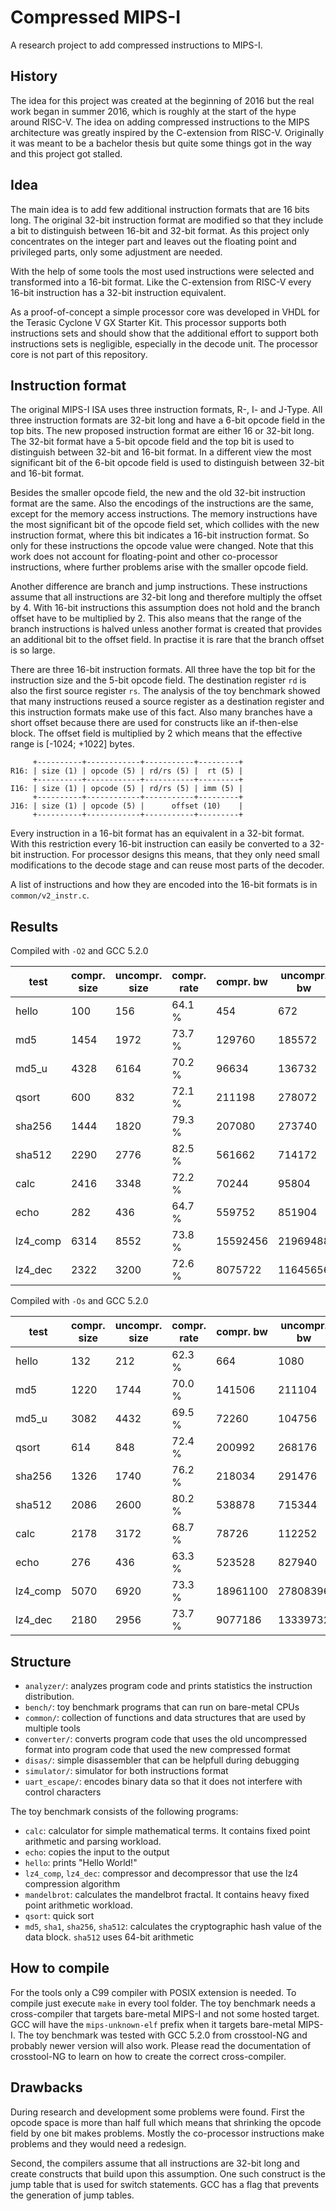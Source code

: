 # Compressed MIPS-I
A research project to add compressed instructions to MIPS-I.

## History
The idea for this project was created at the beginning of 2016 but the real work
began in summer 2016, which is roughly at the start of the hype around 
RISC-V. The idea on adding compressed instructions to the MIPS architecture was 
greatly inspired by the C-extension from RISC-V. Originally it was meant to be a 
bachelor thesis but quite some things got in the way and this project got 
stalled. 

## Idea
The main idea is to add few additional instruction formats that are 16 bits long.
The original 32-bit instruction format are modified so that they include a bit
to distinguish between 16-bit and 32-bit format. As this project only concentrates
on the integer part and leaves out the floating point and privileged parts,
only some adjustment are needed.

With the help of some tools the most used instructions were selected and
transformed into a 16-bit format. Like the C-extension from RISC-V every 16-bit
instruction has a 32-bit instruction equivalent.

As a proof-of-concept a simple processor core was developed in VHDL for the
Terasic Cyclone V GX Starter Kit. This processor supports both instructions sets
and should show that the additional
effort to support both instructions sets is negligible, especially in the
decode unit. The processor core is not part of this repository. 

## Instruction format
The original MIPS-I ISA uses three instruction formats, R-, I- and J-Type.
All three instruction formats are 32-bit long and have a 6-bit opcode field in 
the top bits. The new proposed instruction format are either 16 or 32-bit long.
The 32-bit format have a 5-bit opcode field and the top bit is used to distinguish
between 32-bit and 16-bit format. In a different view the most significant bit 
of the 6-bit opcode field is used to distinguish between 32-bit and 16-bit format.

Besides the smaller opcode field, the new and the old 32-bit instruction format
are the same. Also the encodings of the instructions are the same, except for
the memory access instructions. The memory instructions have the most significant
bit of the opcode field set, which collides with the new instruction format, where
this bit indicates a 16-bit instruction format. So only for these instructions
the opcode value were changed. Note that this work does not account for floating-point
and other co-processor instructions, where further problems arise with the smaller
opcode field. 

Another difference are branch and jump instructions. These
instructions assume that all instructions are 32-bit long and therefore multiply
the offset by 4. With 16-bit instructions this assumption does not hold and the
branch offset have to be multiplied by 2. This also means that the range of the
branch instructions is halved unless another format is created that provides
an additional bit to the offset field. In practise it is rare that the branch
offset is so large.

There are three 16-bit instruction formats. All three have the top bit for the
instruction size and the 5-bit opcode field. The destination register `rd` is
also the first source register `rs`. The analysis of the toy benchmark showed
that many instructions reused a source register as a destination register and this
instruction formats make use of this fact. Also many branches have a short offset
because there are used for constructs like an if-then-else block. The offset
field is multiplied by 2 which means that the effective range is [-1024; +1022]
bytes.

```
     +----------+------------+-----------+---------+
R16: | size (1) | opcode (5) | rd/rs (5) |  rt (5) |
     +----------+------------+-----------+---------+
I16: | size (1) | opcode (5) | rd/rs (5) | imm (5) |
     +----------+------------+-----------+---------+
J16: | size (1) | opcode (5) |      offset (10)    |
     +----------+------------+-----------+---------+
```

Every instruction in a 16-bit format has an equivalent in a 32-bit format. With
this restriction every 16-bit instruction can easily be converted to a 32-bit
instruction. For processor designs this means, that they only need small
modifications to the decode stage and can reuse most parts of the decoder.

A list of instructions and how they are encoded into the 16-bit formats is in
`common/v2_instr.c`.

## Results
Compiled with `-O2` and GCC 5.2.0

| test     | compr. size | uncompr. size | compr. rate | compr. bw | uncompr. bw | bw rate |
|----------|-------------|---------------|-------------|-----------|-------------|---------|
| hello    |         100 |           156 |      64.1 % |       454 |         672 |  67.6 % |
| md5      |        1454 |          1972 |      73.7 % |    129760 |      185572 |  69.9 % |
| md5_u    |        4328 |          6164 |      70.2 % |     96634 |      136732 |  70.7 % |
| qsort    |         600 |           832 |      72.1 % |    211198 |      278072 |  76.0 % |
| sha256   |        1444 |          1820 |      79.3 % |    207080 |      273740 |  75.6 % |
| sha512   |        2290 |          2776 |      82.5 % |    561662 |      714172 |  78.6 % |
| calc     |        2416 |          3348 |      72.2 % |     70244 |       95804 |  73.3 % |
| echo     |         282 |           436 |      64.7 % |    559752 |      851904 |  65.7 % |
| lz4_comp |        6314 |          8552 |      73.8 % |  15592456 |    21969488 |  71.0 % |
| lz4_dec  |        2322 |          3200 |      72.6 % |   8075722 |    11645656 |  69.3 % |

Compiled with `-Os` and GCC 5.2.0

| test     | compr. size | uncompr. size | compr. rate | compr. bw | uncompr. bw | bw rate |
|----------|-------------|---------------|-------------|-----------|-------------|---------|
| hello    |         132 |           212 |      62.3 % |       664 |        1080 |  61.5 % |
| md5      |        1220 |          1744 |      70.0 % |    141506 |      211104 |  67.0 % |
| md5_u    |        3082 |          4432 |      69.5 % |     72260 |      104756 |  69.0 % |
| qsort    |         614 |           848 |      72.4 % |    200992 |      268176 |  74.9 % |
| sha256   |        1326 |          1740 |      76.2 % |    218034 |      291476 |  74.8 % |
| sha512   |        2086 |          2600 |      80.2 % |    538878 |      715344 |  75.3 % |
| calc     |        2178 |          3172 |      68.7 % |     78726 |      112252 |  70.1 % |
| echo     |         276 |           436 |      63.3 % |    523528 |      827940 |  63.2 % |
| lz4_comp |        5070 |          6920 |      73.3 % |  18961100 |    27808396 |  68.2 % |
| lz4_dec  |        2180 |          2956 |      73.7 % |   9077186 |    13339732 |  68.0 % |

## Structure
* `analyzer/`: analyzes program code and prints statistics the instruction distribution.
* `bench/`: toy benchmark programs that can run on bare-metal CPUs
* `common/`: collection of functions and data structures that are used by multiple tools
* `converter/`: converts program code that uses the old uncompressed format into program code that used the new compressed format
* `disas/`: simple disassembler that can be helpfull during debugging
* `simulator/`: simulator for both instructions format
* `uart_escape/`: encodes binary data so that it does not interfere with control characters

The toy benchmark consists of the following programs:
* `calc`: calculator for simple mathematical terms. It contains fixed point arithmetic and parsing workload.
* `echo`: copies the input to the output
* `hello`: prints "Hello World!"
* `lz4_comp`, `lz4_dec`: compressor and decompressor that use the lz4 compression algorithm
* `mandelbrot`: calculates the mandelbrot fractal. It contains heavy fixed point arithmetic workload.
* `qsort`: quick sort 
* `md5`, `sha1`, `sha256`, `sha512`: calculates the cryptographic hash value of the data block. `sha512` uses 64-bit arithmetic

## How to compile
For the tools only a C99 compiler with POSIX extension is needed. To compile
just execute `make` in every tool folder. The toy benchmark needs a cross-compiler
that targets bare-metal MIPS-I and not some hosted target. GCC will have the
`mips-unknown-elf` prefix when it targets bare-metal MIPS-I. The toy benchmark
was tested with GCC 5.2.0 from crosstool-NG and probably newer version will also
work. Please read the documentation of crosstool-NG to learn on how to create 
the correct cross-compiler. 

## Drawbacks
During research and development some problems were found. First the opcode
space is more than half full which means that shrinking the opcode field by
one bit makes problems. Mostly the co-processor instructions make problems
and they would need a redesign.

Second, the compilers assume that all instructions are 32-bit long and create
constructs that build upon this assumption. One such construct is the jump table
that is used for switch statements. GCC has a flag that prevents the generation
of jump tables. 
